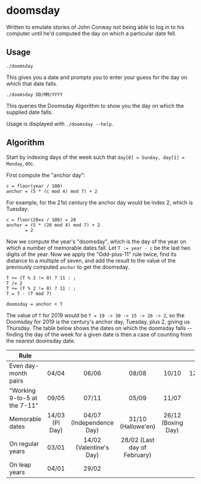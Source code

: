 # doomsday

Written to emulate stories of John Conway not being able to log in to his
computer until he'd computed the day on which a particular date fell.

## Usage

```
./doomsday
```

This gives you a date and prompts you to enter your guess for the day on which
that date falls.

```
./doomsday DD/MM/YYYY
```

This queries the Doomsday Algorithm to show you the day on which the supplied
date falls.

Usage is displayed with `./doomsday --help`.

## Algorithm

Start by indexing days of the week such that `day[0] = Sunday, day[1] =
Monday`, etc.

First compute the "anchor day":

```
c = floor(year / 100)
anchor = (5 * (c mod 4) mod 7) + 2
```

For example, for the 21st century the anchor day would be index 2, which is
Tuesday:

```
c = floor(20xx / 100) = 20
anchor = (5 * (20 mod 4) mod 7) + 2
       = 2
```

Now we compute the year's "doomsday", which is the day of the year on which a
number of memorable dates fall.  Let `T := year - c` be the last two digits of
the year. Now we apply the "Odd-plus-11" rule twice, find its distance to a
multiple of seven, and add the result to the value of the previously computed
`anchor` to get the doomsday.

```
T += (T % 2 != 0) ? 11 : ;
T /= 2
T += (T % 2 != 0) ? 11 : ;
T = 7 - (T mod 7)

doomsday = anchor + T
```

The value of `T` for 2019 would be `T = 19 -> 30 -> 15 -> 26 -> 2`, so the
Doomsday for 2019 is the century's anchor day, Tuesday, plus 2, giving us
Thursday. The table below shows the dates on which the doomsday falls --
finding the day of the week for a given date is then a case of counting from
the nearest doomsday date.

| Rule | &nbsp; | &nbsp; | &nbsp; | &nbsp; | &nbsp; |
|----------------------------|:-----:|:-----:|:-----:|:-----:|:-----:|
| Even day-month pairs 		 | 04/04 | 06/06 | 08/08 | 10/10 | 12/12 |
|"Working 9-to-5 at the 7-11"| 09/05 | 07/11 | 05/09 | 11/07 | | |
| Memorable dates			 | 14/03 (Pi Day) | 04/07 (Independence Day) | 31/10 (Hallowe'en) | 26/12 (Boxing Day) | &nbsp; | &nbsp; |
| On regular years			 | 03/01 | 14/02 (Valentine's Day) | 28/02 (Last day of February) | &nbsp; | &nbsp; | &nbsp; |
| On leap years				 | 04/01 | 29/02 | &nbsp; | &nbsp; | &nbsp; | &nbsp; |
